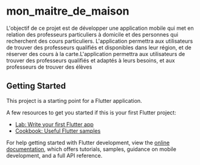# mon_maitre_de_maison

L'objectif de ce projet est de développer une application mobile qui met en relation des professeurs particuliers à domicile et des personnes qui recherchent des cours particuliers. L'application permettra aux utilisateurs de trouver des professeurs qualifiés et disponibles dans leur région, et de réserver des cours à la carte.L'application permettra aux utilisateurs de trouver des professeurs qualifiés et adaptés à leurs besoins, et aux professeurs de trouver des élèves

## Getting Started

This project is a starting point for a Flutter application.

A few resources to get you started if this is your first Flutter project:

- [Lab: Write your first Flutter app](https://docs.flutter.dev/get-started/codelab)
- [Cookbook: Useful Flutter samples](https://docs.flutter.dev/cookbook)

For help getting started with Flutter development, view the
[online documentation](https://docs.flutter.dev/), which offers tutorials,
samples, guidance on mobile development, and a full API reference.
